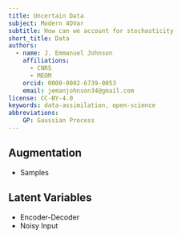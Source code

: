 ```yaml
---
title: Uncertain Data
subject: Modern 4DVar
subtitle: How can we account for stochasticity
short_title: Data
authors:
  - name: J. Emmanuel Johnson
    affiliations:
      - CNRS
      - MEOM
    orcid: 0000-0002-6739-0053
    email: jemanjohnson34@gmail.com
license: CC-BY-4.0
keywords: data-assimilation, open-science
abbreviations:
    GP: Gaussian Process
---
```




## Augmentation

* Samples

## Latent Variables

* Encoder-Decoder
* Noisy Input